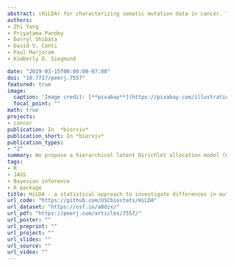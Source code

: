 ```yaml
---
abstract: (HiLDA) for characterizing somatic mutation data in cancer. The method allows us to infer mutational patterns and their relative frequencies in a set of tumor mutational catalogs and to compare the estimated frequencies between tumor sets. We apply our method to somatic mutations in colon cancer with mutations classified by the time of occurrence, before or after tumor initiation. Applying the methods to 16 colon cancers, we found significant associations between the relative frequencies of mutational patterns and the time of occurrence of mutations. Our novel method provides higher statistical power for detecting differences in mutational signatures.
authors:
- Zhi Yang
- Priyatama Pandey
- Darryl Shibata
- David V. Conti
- Paul Marjoram
- Kimberly D. Siegmund

date: "2019-03-15T00:00:00-07:00"
doi: "10.7717/peerj.7557"
featured: true
image:
  caption: 'Image credit: [**pixabay**](https://pixabay.com/illustrations/dna-genetic-material-helix-proteins-3539309/)'
  focal_point: ""
math: true
projects:
- cancer
publication: In  *biorxiv*
publication_short: In *biorxiv*
publication_types:
- "2"
summary: We propose a hierarchical latent Dirichlet allocation model (HiLDA) for characterizing somatic mutation data in cancer. The method allows us to infer mutational patterns and their relative frequencies in a set of tumor mutational catalogs and to compare the estimated frequencies between tumor sets. 
tags: 
- R
- JAGS
- Bayesian inference
- R package
title: HiLDA - a statistical approach to investigate differences in mutational signatures
url_code: "https://github.com/USCbiostats/HiLDA"
url_dataset: "https://osf.io/a8dzx/"
url_pdf: "https://peerj.com/articles/7557/"
url_poster: ""
url_preprint: ""
url_project: ""
url_slides: ""
url_source: ""
url_video: ""
---
```


